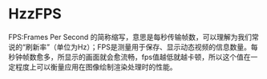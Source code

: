 # HzzFPS
FPS:Frames Per Second 的简称缩写，意思是每秒传输帧数，可以理解为我们常说的“刷新率”（单位为Hz）；FPS是测量用于保存、显示动态视频的信息数量。每秒钟帧数愈多，所显示的画面就会愈流畅，fps值越低就越卡顿，所以这个值在一定程度上可以衡量应用在图像绘制渲染处理时的性能。
